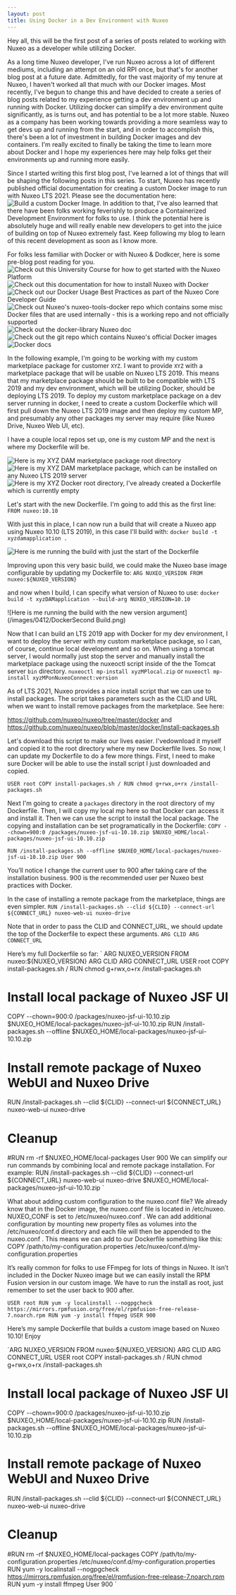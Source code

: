 ```yaml
---
layout: post
title: Using Docker in a Dev Environment with Nuxeo
---
```


Hey all, this will be the first post of a series of posts related to working with Nuxeo as a developer while utilizing Docker. 

As a long time Nuxeo developer, I've run Nuxeo across a lot of different mediums, including an attempt on an old RPI once, but that's for another blog post at a future date. Admittedly, for the vast majority of my tenure at Nuxeo, I haven't worked all that much with our Docker images. Most recently, I've begun to change this and have decided to create a series of blog posts related to my experience getting a dev environment up and running with Docker. Utilizing docker can simplify a dev environment quite significantly, as is turns out, and has potential to be a lot more stable. Nuxeo as a company has been working towards providing a more seamless way to get devs up and running from the start, and in order to accomplish this, there's been a lot of investment in building Docker images and dev containers. I'm really excited to finally be taking the time to learn more about Docker and I hope my experiences here may help folks get their environments up and running more easily. 

Since I started writing this first blog post, I've learned a lot of things that will be shaping the following posts in this series. To start, Nuxeo has recently published official documentation for creating a custom Docker image to run with Nuxeo LTS 2021. Please see the documentation here: ![Build a custom Docker Image](https://doc.nuxeo.com/nxdoc/build-a-custom-docker-image/#installing-nuxeo-packages). In addition to that, I've also learned that there have been folks working feverishly to produce a Containerized Development Environment for folks to use. I think the potential here is absolutely huge and will really enable new developers to get into the juice of building on top of Nuxeo extremely fast. Keep following my blog to learn of this recent development as soon as I know more. 

For folks less familiar with Docker or with Nuxeo & Dodkcer, here is some pre-blog post reading for you.
![Check out this University Course for how to get started with the Nuxeo Platform](https://university.nuxeo.com/learn/course/143/play/395/nuxeo-platform-quickstart-installation-concepts)
![Check out this documentation for how to install Nuxeo with Docker](https://doc.nuxeo.com/nxdoc/docker-image/)
![Check out our Docker Usage Best Practices as part of the Nuxeo Core Developer Guide](https://doc.nuxeo.com/corg/docker-usage/)
![Check out Nuxeo's nuxeo-tools-docker repo which contains some misc Docker files that are used internally - this is a working repo and not officially supported](https://github.com/nuxeo/nuxeo-tools-docker)
![Check  out the docker-library Nuxeo doc](https://github.com/docker-library/docs/tree/master/nuxeo)
![Check out the git repo which contains Nuxeo's official Docker images](https://github.com/nuxeo/docker-nuxeo)
![Docker docs](https://docs.docker.com/)


In the following example, I'm going to be working with my custom marketplace package for customer `XYZ`. I want to provide `XYZ` with a marketplace package that will be usable on Nuxeo LTS 2019. This means that my marketplace package should be built to be compatible with LTS 2019 and my dev environment, which will be utilizing Docker, should be deploying LTS 2019. To deploy my custom marketplace package on a dev server running in docker, I need to create a custom Dockerfile which will first pull down the Nuxeo LTS 2019 image and then deploy my custom MP, and presumably any other packages my server may require (like Nuxeo Drive, Nuxeo Web UI, etc). 

I have a couple local repos set up, one is my custom MP and the next is where my Dockerfile will be. 

![Here is my XYZ DAM marketplace package root directory](/images/0412/xyzDAMapproot.png)
![Here is my XYZ DAM marketplace package, which can be installed on any Nuxeo LTS 2019 server](/images/0412/xyzDAMappMP.png)
![Here is my XYZ Docker root directory, I've already created a Dockerfile which is currently empty](/images/0412/xyzDockerRoot.png)

Let's start with the new Dockerfile. I'm going to add this as the first line:
`FROM nuxeo:10.10`

With just this in place, I can now run a build that will create a Nuxeo app using Nuxeo 10.10 (LTS 2019), in this case I'll build with:
`docker build -t xyzdamapplication .`

![Here is me running the build with just the start of the Dockerfile](/images/0412/DockerFirstBuild.png)

Improving upon this very basic build, we could make the Nuxeo base image configurable by updating my Dockerfile to:
`ARG NUXEO_VERSION
FROM nuxeo:${NUXEO_VERSION}`

and now when I build, I can specify what version of Nuxeo to use:
`docker build -t xyzDAMapplication --build-arg NUXEO_VERSION=10.10`

![Here is me running the build with the new version argument](/images/0412/DockerSecond	Build.png)

Now that I can build an LTS 2019 app with Docker for my dev environment, I want to deploy the server with my custom marketplace package, so I can, of course, continue local development and so on. When using a tomcat server, I would normally just stop the server and manually install the marketplace package using the nuxeoctl script inside of the the Tomcat server `bin` directory. 
`nuxeoctl mp-install xyzMPlocal.zip` or
`nuxeoctl mp-install xyzMPonNuxeoConnect:version`

As of LTS 2021, Nuxeo provides a nice install script that we can use to install packages. The script takes parameters such as the CLID and URL when we want to install remove packages from the marketplace. See here:

https://github.com/nuxeo/nuxeo/tree/master/docker
and 
https://github.com/nuxeo/nuxeo/blob/master/docker/install-packages.sh

Let's download this script to make our lives easier. I'vedownload it myself and copied it to the root directory where my new Dockerfile lives. So now, I can update my Dockerfile to do a few more things. First, I need to make sure Docker will be able to use the install script I just downloaded and copied.

`USER root
COPY install-packages.sh /
RUN chmod g+rwx,o+rx /install-packages.sh`

Next I'm going to create a `packages` directory in the root directory of my Dockerfile. Then, I will copy my local mp here so that Docker can access it and install it. Then we can use the script to install the local package. The copying and installation can be set programatically in the Dockerfile:
`COPY --chown=900:0 /packages/nuxeo-jsf-ui-10.10.zip
$NUXEO_HOME/local-packages/nuxeo-jsf-ui-10.10.zip`

`RUN /install-packages.sh --offline $NUXEO_HOME/local-packages/nuxeo-jsf-ui-10.10.zip
User 900`

You’ll notice I change the current user to 900 after taking care of the installation business. 900 is the recommended user per Nuxeo best practices with Docker.

In the case of installing a remote package from the marketplace, things are even simpler.
`RUN /install-packages.sh --clid ${CLID} --connect-url ${CONNECT_URL} nuxeo-web-ui nuxeo-drive`

Note that in order to pass the CLID and CONNECT_URL, we should update the top of the Dockerfile to expect these arguments.
`ARG CLID
ARG CONNECT_URL
`

Here’s my full Dockerfile so far:
`
ARG NUXEO_VERSION
FROM nuxeo:${NUXEO_VERSION}
ARG CLID
ARG CONNECT_URL
USER root
COPY install-packages.sh /
RUN chmod g+rwx,o+rx /install-packages.sh
# Install local package of Nuxeo JSF UI
COPY --chown=900:0 /packages/nuxeo-jsf-ui-10.10.zip $NUXEO_HOME/local-packages/nuxeo-jsf-ui-10.10.zip
RUN /install-packages.sh --offline $NUXEO_HOME/local-packages/nuxeo-jsf-ui-10.10.zip
# Install remote package of Nuxeo WebUI and Nuxeo Drive
RUN /install-packages.sh --clid ${CLID} --connect-url ${CONNECT_URL} nuxeo-web-ui nuxeo-drive
# Cleanup
#RUN rm -rf $NUXEO_HOME/local-packages
User 900
We can simplify our run commands by combining local and remote package installation. For example:
RUN /install-packages.sh --clid ${CLID} --connect-url ${CONNECT_URL} nuxeo-web-ui nuxeo-drive $NUXEO_HOME/local-packages/nuxeo-jsf-ui-10.10.zip
`

What about adding custom configuration to the nuxeo.conf file? We already know that in the Docker image, the nuxeo.conf file is located in /etc/nuxeo. NUXEO_CONF is set to /etc/nuxeo/nuxeo.conf .  We can add additional configuration by mounting new property files as volumes into the /etc/nuxeo/conf.d directory and each file will then be appended to the nuxeo.conf . This means we can add to our Dockerfile something like this:
COPY /path/to/my-configuration.properties /etc/nuxeo/conf.d/my-configuration.properties

It’s really common for folks to use FFmpeg for lots of things in Nuxeo. It isn’t included in the Docker Nuxeo image but we can easily install the RPM Fusion version in our custom image. We have to run the install as root, just remember to set the user back to 900 after.

`USER root
RUN yum -y localinstall --nogpgcheck https://mirrors.rpmfusion.org/free/el/rpmfusion-free-release-7.noarch.rpm
RUN yum -y install ffmpeg
USER 900`

Here’s my sample Dockerfile that builds a custom image based on Nuxeo 10.10! Enjoy

`ARG NUXEO_VERSION
FROM nuxeo:${NUXEO_VERSION}
ARG CLID
ARG CONNECT_URL
USER root
COPY install-packages.sh /
RUN chmod g+rwx,o+rx /install-packages.sh
# Install local package of Nuxeo JSF UI
COPY --chown=900:0 /packages/nuxeo-jsf-ui-10.10.zip $NUXEO_HOME/local-packages/nuxeo-jsf-ui-10.10.zip
RUN /install-packages.sh --offline $NUXEO_HOME/local-packages/nuxeo-jsf-ui-10.10.zip
# Install remote package of Nuxeo WebUI and Nuxeo Drive
RUN /install-packages.sh --clid ${CLID} --connect-url ${CONNECT_URL} nuxeo-web-ui nuxeo-drive
# Cleanup
#RUN rm -rf $NUXEO_HOME/local-packages
COPY /path/to/my-configuration.properties /etc/nuxeo/conf.d/my-configuration.properties
RUN yum -y localinstall --nogpgcheck https://mirrors.rpmfusion.org/free/el/rpmfusion-free-release-7.noarch.rpm
RUN yum -y install ffmpeg
User 900
`
